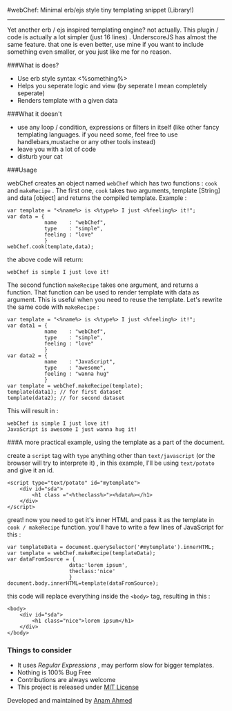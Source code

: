 #webChef: Minimal erb/ejs style tiny templating snippet (Library!)

**************

Yet another erb / ejs inspired templating engine? not actually. This plugin / code is actually a lot simpler (just 16 lines) . UnderscoreJS has almost the same feature. that one is even better, use mine if you want to include something even smaller, or you just like me for no reason.

###What is does?

* Use erb style syntax <%something%>
* Helps you seperate logic and view (by seperate I mean completely seperate)
* Renders template with a given data


###What it doesn't

* use any loop / condition, expressions or filters in itself (like other fancy templating languages. if you need some, feel free to use handlebars,mustache or any other tools instead)
* leave you with a lot of code
* disturb your cat

###Usage

webChef creates an object named `webChef` which has two functions : `cook` and `makeRecipe` . The first one, `cook` takes two arguments, template [String] and data [object] and returns the compiled template. Example : 

	var template = "<%name%> is <%type%> I just <%feeling%> it!";
	var data = {
				name    : "webChef",
				type    : "simple",
				feeling : "love" 
				}
	webChef.cook(template,data);

the above code will return:

	webChef is simple I just love it!

The second function `makeRecipe` takes one argument, and returns a function. That function can be used to render template with data as argument. This is useful when you need to reuse the template. Let's rewrite the same code with `makeRecipe` : 

	var template = "<%name%> is <%type%> I just <%feeling%> it!";
	var data1 = {
				name    : "webChef",
				type    : "simple",
				feeling : "love" 
				}
	var data2 = {
				name    : "JavaScript",
				type    : "awesome",
				feeling : "wanna hug" 
				}
	var template = webChef.makeRecipe(template);
	template(data1); // for first dataset
	template(data2); // for second dataset

This will result in : 

	webChef is simple I just love it!
	JavaScript is awesome I just wanna hug it!


###A more practical example, using the template as a part of the document.

create a `script` tag with `type` anything other than `text/javascript` (or the browser will try to interprete it) , in this example, I'll be using `text/potato` and give it an id.

	<script type="text/potato" id="mytemplate">
		<div id="sda">
			<h1 class ="<%theclass%>"><%data%></h1>
		</div>
	</script>

great! now you need to get it's inner HTML and pass it as the template in `cook / makeRecipe` function. you'll have to write a few lines of JavaScript for this :

	var templateData = document.querySelector('#mytemplate').innerHTML;
	var template = webChef.makeRecipe(templateData);
	var dataFromSource = {
						data:'lorem ipsum',
						theclass:'nice'
						}
	document.body.innerHTML=template(dataFromSource);

this code will replace everything inside the `<body>` tag, resulting in this : 

	<body>
		<div id="sda">
			<h1 class="nice">lorem ipsum</h1>
		</div>
	</body>

### Things to consider

* It uses *Regular Expressions* , may perform slow for bigger templates.
* Nothing is 100% Bug Free
* Contributions are always welcome
* This project is released under [MIT License](http://opensource.org/licenses/MIT)

Developed and maintained by [Anam Ahmed](http://anam.co)